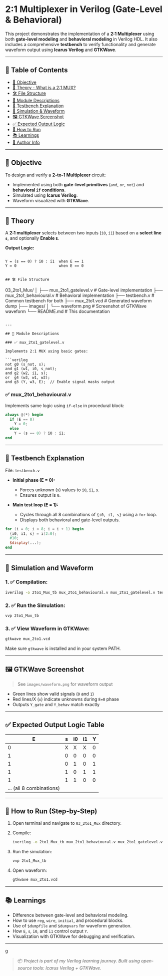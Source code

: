 

# 2:1 Multiplexer in Verilog (Gate-Level & Behavioral)

This project demonstrates the implementation of a **2:1 Multiplexer** using both **gate-level modeling** and **behavioral modeling** in Verilog HDL. It also includes a comprehensive **testbench** to verify functionality and generate waveform output using **Icarus Verilog** and **GTKWave**.

---

## 📘 Table of Contents

- [📌 Objective](#objective)
- [🧠 Theory - What is a 2:1 MUX?](#theory)
- [🛠️ File Structure](#file-structure)
- [📂 Module Descriptions](#module-descriptions)
- [🧪 Testbench Explanation](#testbench-explanation)
- [🔄 Simulation & Waveform](#simulation-and-waveform)
- [🖼️ GTKWave Screenshot](#gtkwave-screenshot)
- [✅ Expected Output Logic](#expected-output-logic)
- [📎 How to Run](#how-to-run)
- [📚 Learnings](#learnings)
- [📸 Author Info](#author-info)

---

## 📌 Objective

To design and verify a **2-to-1 Multiplexer** circuit:
- Implemented using both **gate-level primitives** (`and`, `or`, `not`) and **behavioral `if` conditions**.
- Simulated using **Icarus Verilog**.
- Waveform visualized with **GTKWave**.

---

## 🧠 Theory

A **2:1 multiplexer** selects between two inputs (`i0`, `i1`) based on a **select line `s`**, and optionally **Enable `E`**.

**Output Logic:**
```

Y = (s == 0) ? i0 : i1  when E == 1
Y = 0                   when E == 0


## 🛠️ File Structure

```

03\_2to1\_Mux/
│
├── mux\_2to1\_gatelevel.v       # Gate-level implementation
├── mux\_2to1\_behavioural.v     # Behavioral implementation
├── testbench.v                # Common testbench for both
├── mux\_2to1.vcd               # Generated waveform dump
├── images/
│   └── waveform.png           # Screenshot of GTKWave waveform
└── README.md                  # This documentation

````

---

## 📂 Module Descriptions

### ✅ mux_2to1_gatelevel.v

Implements 2:1 MUX using basic gates:

```verilog
not g0 (s_not, s);
and g1 (w1, i0, s_not);
and g2 (w2, i1, s);
or  g4 (w3, w1, w2);
and g3 (Y, w3, E);  // Enable signal masks output
````

### ✅ mux\_2to1\_behavioural.v

Implements same logic using `if-else` in procedural block:

```verilog
always @(*) begin
  if (E == 0)
    Y = 0;
  else
    Y = (s == 0) ? i0 : i1;
end
```

---

## 🧪 Testbench Explanation

File: `testbench.v`

* **Initial phase (E = 0):**

  * Forces unknown (`x`) values to `i0`, `i1`, `s`.
  * Ensures output is `0`.

* **Main test loop (E = 1):**

  * Cycles through all 8 combinations of `{i0, i1, s}` using a `for` loop.
  * Displays both behavioral and gate-level outputs.

```verilog
for (i = 0; i < 8; i = i + 1) begin
  {i0, i1, s} = i[2:0];
  #10;
  $display(...);
end
```

---

## 🔄 Simulation and Waveform

### 1. ✅ Compilation:

```bash
iverilog -o 2to1_Mux_tb mux_2to1_behavioural.v mux_2to1_gatelevel.v testbench.v
```

### 2. ✅ Run the Simulation:

```bash
vvp 2to1_Mux_tb
```

### 3. ✅ View Waveform in GTKWave:

```bash
gtkwave mux_2to1.vcd
```

Make sure `gtkwave` is installed and in your system PATH.

---

## 🖼️ GTKWave Screenshot

> See `images/waveform.png` for waveform output

* Green lines show valid signals (`0` and `1`)
* Red lines/X (`x`) indicate unknowns during `E=0` phase
* Outputs `Y_gate` and `Y_behav` match exactly

---

## ✅ Expected Output Logic Table

| E                        | s | i0 | i1 | Y |
| -------------------------| - | -- | -- | - |
| 0                        | X | X  | X  | 0 |
| 1                        | 0 | 0  | 0  | 0 |
| 1                        | 0 | 1  | 0  | 1 |
| 1                        | 1 | 0  | 1  | 1 |
| 1                        | 1 | 1  | 0  | 0 |
| ... (all 8 combinations) |   |    |    |   |

---

## 📎 How to Run (Step-by-Step)

1. Open terminal and navigate to `03_2to1_Mux` directory.
2. Compile:

   ```bash
   iverilog -o 2to1_Mux_tb mux_2to1_behavioural.v mux_2to1_gatelevel.v testbench.v
   ```
3. Run the simulation:

   ```bash
   vvp 2to1_Mux_tb
   ```
4. Open waveform:

   ```bash
   gtkwave mux_2to1.vcd
   ```

---

## 📚 Learnings

* Difference between gate-level and behavioral modeling.
* How to use `reg`, `wire`, `initial`, and procedural blocks.
* Use of `$dumpfile` and `$dumpvars` for waveform generation.
* How `E`, `s`, `i0`, and `i1` control output `Y`.
* Visualization with GTKWave for debugging and verification.

---

g

> 📦 *Project is part of my Verilog learning journey. Built using open-source tools: Icarus Verilog + GTKWave.*


